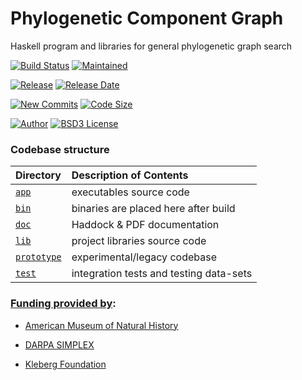# Phylogenetic Component Graph

Haskell program and libraries for general phylogenetic graph search

[![Build Status][   travis-img]][   travis-ref]
[![Maintained  ][ maintain-img]][ maintain-ref]

[![Release     ][  release-img]][latest-release]
[![Release Date][ tag-date-img]][latest-release]

[![New Commits ][  commits-img]][  commits-ref]
[![Code Size   ][code-size-img]][code-size-ref]

[![Author      ][   author-img]][   author-ref]
[![BSD3 License][  license-img]][  license-ref]

### Codebase structure

| Directory         | Description of Contents
|:----------------- |:--------------------------------------- |
| [`app`      ][d0] | executables source code                 |
| [`bin`      ][d1] | binaries are placed here after build    |
| [`doc`      ][d2] | Haddock & PDF documentation             |
| [`lib`      ][d3] | project libraries source code           |
| [`prototype`][d4] | experimental/legacy codebase            |
| [`test`     ][d5] | integration tests and testing data-sets |

### [Funding provided by][f0]:

  * [American Museum of Natural History][f1]

  * [DARPA SIMPLEX][f2]

  * [Kleberg Foundation][f3]

[d0]: https://github.com/amnh/PCG/tree/master/app
[d1]: https://github.com/amnh/PCG/tree/master/bin
[d2]: https://github.com/amnh/PCG/tree/master/doc
[d3]: https://github.com/amnh/PCG/tree/master/lib
[d4]: https://github.com/amnh/PCG/tree/master/prototype
[d5]: https://github.com/amnh/PCG/tree/master/test

[f0]: https://github.com/amnh/PCG/blob/master/FUNDING.md
[f1]: https://www.amnh.org/our-research/computational-sciences
[f2]: https://www.darpa.mil/program/simplifying-complexity-in-scientific-discovery
[f3]: http://www.klebergfoundation.org/

[latest-release]: https://github.com/amnh/PCG/releases/latest

[   author-img]: https://img.shields.io/badge/author-Ward%20Wheeler-blue.svg?color=134EA2
[   author-ref]: https://www.amnh.org/research/staff-directory/ward-wheeler
[  license-img]: https://img.shields.io/badge/license-BSD3-blue.svg?color=134EA2
[  license-ref]: https://github.com/amnh/PCG/blob/master/LICENSE
[   travis-img]: https://travis-ci.org/amnh/PCG.svg?branch=master
[   travis-ref]: https://travis-ci.org/amnh/PCG
[code-size-img]: https://img.shields.io/github/languages/code-size/amnh/PCG.svg?style=popout&color=yellowgreen
[code-size-ref]: https://github.com/amnh/PCG/archive/master.zip
[  commits-img]: https://img.shields.io/github/commits-since/amnh/PCG/0.2.0.svg?style=popout&color=yellowgreen
[  commits-ref]: https://github.com/amnh/PCG/commits/master
[  release-img]: https://img.shields.io/github/release-pre/amnh/PCG.svg?style=popout&color=orange
[ tag-date-img]: https://img.shields.io/github/release-date-pre/amnh/PCG.svg?style=popout&color=orange

[ maintain-img]: https://img.shields.io/maintenance/yes/2019.svg?style=popout
[ maintain-ref]: https://github.com/amnh/PCG/graphs/contributors

